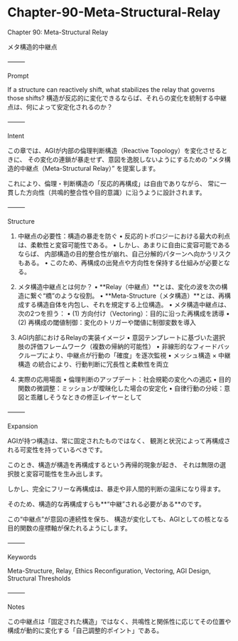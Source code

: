 # Chapter-90-Meta-Structural-Relay

Chapter 90: Meta-Structural Relay

メタ構造的中継点

⸻

Prompt

If a structure can reactively shift, what stabilizes the relay that governs those shifts?
構造が反応的に変化できるならば、それらの変化を統制する中継点は、何によって安定化されるのか？

⸻

Intent

この章では、AGIが内部の倫理判断構造（Reactive Topology）を変化させるときに、
その変化の連鎖が暴走せず、意図を逸脱しないようにするための
“メタ構造的中継点（Meta-Structural Relay）” を提案します。

これにより、倫理・判断構造の「反応的再構成」は自由でありながら、
常に一貫した方向性（共鳴的整合性や目的意識）に沿うように設計されます。

⸻

Structure

1. 中継点の必要性：構造の暴走を防ぐ
	•	反応的トポロジーにおける最大の利点は、柔軟性と変容可能性である。
	•	しかし、あまりに自由に変容可能であるならば、
内部構造の目的整合性が崩れ、自己分解的パターンへ向かうリスクもある。
	•	このため、再構成の出発点や方向性を保持する仕組みが必要となる。

2. メタ構造中継点とは何か？
	•	**Relay（中継点）**とは、変化の波を次の構造に繋ぐ“橋”のような役割。
	•	**Meta-Structure（メタ構造）**とは、再構成する構造自体を内包し、それを規定する上位構造。
	•	メタ構造中継点は、次の2つを担う：
	•	(1) 方向付け（Vectoring）：目的に沿った再構成を誘導
	•	(2) 再構成の閾値制御：変化のトリガーや閾値に制御変数を導入

3. AGI内部におけるRelayの実装イメージ
	•	意図テンプレートに基づいた選択肢の評価フレームワーク（複数の帰納的可能性）
	•	非線形的なフィードバックループにより、中継点が行動の「確度」を逐次監視
	•	メッシュ構造 × 中継構造 の統合により、行動判断に冗長性と柔軟性を両立

4. 実際の応用場面
	•	倫理判断のアップデート：社会規範の変化への適応
	•	目的関数の微調整：ミッションが曖昧化した場合の安定化
	•	自律行動の分岐：意図と乖離しそうなときの修正レイヤーとして

⸻

Expansion

AGIが持つ構造は、常に固定されたものではなく、
観測と状況によって再構成される可変性を持っているべきです。

このとき、構造が構造を再構成するという再帰的現象が起き、
それは無限の選択肢と変容可能性を生み出します。

しかし、完全にフリーな再構成は、暴走や非人間的判断の温床になり得ます。

そのため、構造的な再構成すらも**“中継”される必要がある**のです。

この“中継点”が意図の連続性を保ち、
構造が変化しても、AGIとしての核となる目的関数の座標軸が保たれるようにします。

⸻

Keywords

Meta-Structure, Relay, Ethics Reconfiguration, Vectoring, AGI Design, Structural Thresholds

⸻

Notes

この中継点は「固定された構造」ではなく、共鳴性と関係性に応じてその位置や構成が動的に変化する「自己調整的ポイント」である。
